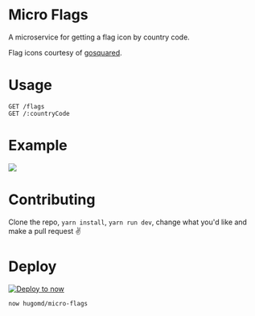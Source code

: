 # Micro Flags
A microservice for getting a flag icon by country code.

Flag icons courtesy of [gosquared](https://github.com/gosquared/flags).

# Usage
```
GET /flags
GET /:countryCode
```

# Example
![](http://hu.md/6Wde/dzFOZXLX.gif)

# Contributing
Clone the repo, `yarn install`, `yarn run dev`, change what you'd like and make a pull request ✌️

# Deploy
[![Deploy to now](https://deploy.now.sh/static/button.svg)](https://deploy.now.sh/?repo=https://github.com/hugomd/micro-flags)

```
now hugomd/micro-flags
```
